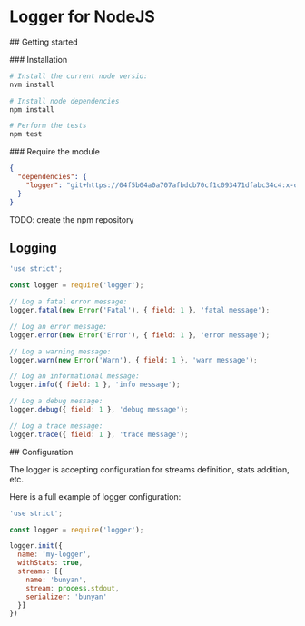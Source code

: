 # Logger for NodeJS

## Getting started

### Installation

```bash
# Install the current node versio:
nvm install

# Install node dependencies
npm install

# Perform the tests
npm test
```

### Require the module

```json
{
  "dependencies": {
    "logger": "git+https://04f5b04a0a707afbdcb70cf1c093471dfabc34c4:x-oauth-basic@github.com/transcovo/logger.git#1.0.0"
  }
}
```

TODO: create the npm repository

## Logging

```javascript
'use strict';

const logger = require('logger');

// Log a fatal error message:
logger.fatal(new Error('Fatal'), { field: 1 }, 'fatal message');

// Log an error message:
logger.error(new Error('Error'), { field: 1 }, 'error message');

// Log a warning message:
logger.warn(new Error('Warn'), { field: 1 }, 'warn message');

// Log an informational message:
logger.info({ field: 1 }, 'info message');

// Log a debug message:
logger.debug({ field: 1 }, 'debug message');

// Log a trace message:
logger.trace({ field: 1 }, 'trace message');

```

## Configuration

The logger is accepting configuration for streams definition, stats addition, etc.

Here is a full example of logger configuration:

```javascript
'use strict';

const logger = require('logger');

logger.init({
  name: 'my-logger',
  withStats: true,
  streams: [{
    name: 'bunyan',
    stream: process.stdout,
    serializer: 'bunyan'
  }]
})

```
